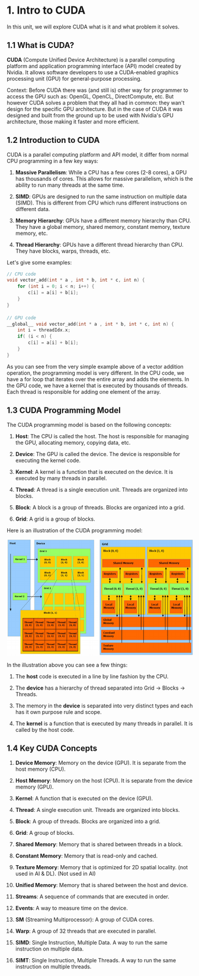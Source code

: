 # 1. Intro to CUDA

In this unit, we will explore CUDA what is it and what problem it solves.

## 1.1 What is CUDA?

**CUDA** (Compute Unified Device Architecture) is a parallel computing platform and application programming interface (API) model created by Nvidia. It allows software developers to use a CUDA-enabled graphics processing unit (GPU) for general-purpose processing.

Context: Before CUDA there was (and still is) other way for programmer to access the GPU such as: OpenGL, OpenCL, DirectCompute, etc. But however CUDA solves a problem that they all had in common: they wan't design for the specific GPU architecture. But in the case of CUDA it was designed and built from the ground up to be used with Nvidia's GPU architecture, those making it faster and more efficient.

## 1.2 Introduction to CUDA

CUDA is a parallel computing platform and API model, it differ from normal CPU programming in a few key ways:

1. **Massive Parallelism**: While a CPU has a few cores (2-8 cores), a GPU has thousands of cores. This allows for massive parallelism, which is the ability to run many threads at the same time.

2. **SIMD**: GPUs are designed to run the same instruction on multiple data (SIMD). This is different from CPU which runs different instructions on different data.

3. **Memory Hierarchy**: GPUs have a different memory hierarchy than CPU. They have a global memory, shared memory, constant memory, texture memory, etc.

4. **Thread Hierarchy**: GPUs have a different thread hierarchy than CPU. They have blocks, warps, threads, etc.

Let's give some examples:

```cpp
// CPU code
void vector_add(int * a , int * b, int * c, int n) {
    for (int i = 0; i < n; i++) {
        c[i] = a[i] + b[i];
    }
}

// GPU code 
__global__ void vector_add(int * a , int * b, int * c, int n) {
    int i = threadIdx.x;
    if( (i < n) {
        c[i] = a[i] + b[i];
    }
}
```

As you can see from the very simple example above of a vector addition operation, the programming model is very different. In the CPU code, we have a for loop that iterates over the entire array and adds the elements. In the GPU code, we have a kernel that is executed by thousands of threads. Each thread is responsible for adding one element of the array.

## 1.3 CUDA Programming Model

The CUDA programming model is based on the following concepts:

1. **Host**: The CPU is called the host. The host is responsible for managing the GPU, allocating memory, copying data, etc.

2. **Device**: The GPU is called the device. The device is responsible for executing the kernel code.

3. **Kernel**: A kernel is a function that is executed on the device. It is executed by many threads in parallel.

4. **Thread**: A thread is a single execution unit. Threads are organized into blocks.

5. **Block**: A block is a group of threads. Blocks are organized into a grid.

6. **Grid**: A grid is a group of blocks.


Here is an illustration of the CUDA programming model:

![CUDA Programming Model](/images/02_image.png)

In the illustration above you can see a few things:

1. The **host** code is executed in a line by line fashion by the CPU.

2. The **device** has a hierarchy of thread separated into Grid -> Blocks -> Threads.

3. The memory in the **device** is separated into very distinct types and each has it own purpose rule and scope.

4. The **kernel** is a function that is executed by many threads in parallel. It is called by the host code.

## 1.4 Key CUDA Concepts

1. **Device Memory**: Memory on the device (GPU). It is separate from the host memory (CPU).

2. **Host Memory**: Memory on the host (CPU). It is separate from the device memory (GPU).

3. **Kernel**: A function that is executed on the device (GPU).

4. **Thread**: A single execution unit. Threads are organized into blocks.

5. **Block**: A group of threads. Blocks are organized into a grid.

6. **Grid**: A group of blocks.

7. **Shared Memory**: Memory that is shared between threads in a block.

8. **Constant Memory**: Memory that is read-only and cached.

9. **Texture Memory**: Memory that is optimized for 2D spatial locality. (not used in AI & DL). (Not used in AI)

10. **Unified Memory**: Memory that is shared between the host and device.

11. **Streams**: A sequence of commands that are executed in order.

12. **Events**: A way to measure time on the device.

13. **SM** (Streaming Multiprocessor): A group of CUDA cores.

14. **Warp**: A group of 32 threads that are executed in parallel.

15. **SIMD**: Single Instruction, Multiple Data. A way to run the same instruction on multiple data.

16. **SIMT**: Single Instruction, Multiple Threads. A way to run the same instruction on multiple threads.



